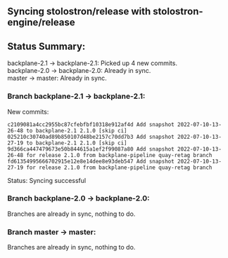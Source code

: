 ## Syncing stolostron/release with stolostron-engine/release

## Status Summary:

backplane-2.1 -> backplane-2.1: Picked up 4 new commits.  
backplane-2.0 -> backplane-2.0: Already in sync.  
master -> master: Already in sync.  

### Branch backplane-2.1 -> backplane-2.1:

New commits:

```
c2109081a4cc2955bc87cfebfbf10318e912af4d Add snapshot 2022-07-10-13-26-48 to backplane-2.1 2.1.0 [skip ci]
025210c30740ad89b850107d48be2157c70dd7b3 Add snapshot 2022-07-10-13-27-19 to backplane-2.1 2.1.0 [skip ci]
9d366ca447479673e50b844615a1ef2f99087a80 Add snapshot 2022-07-10-13-26-48 for release 2.1.0 from backplane-pipeline quay-retag branch
fd61354995666702915e12e8e14dee8e93deb547 Add snapshot 2022-07-10-13-27-19 for release 2.1.0 from backplane-pipeline quay-retag branch
```

Status: Syncing successful

### Branch backplane-2.0 -> backplane-2.0:

Branches are already in sync, nothing to do.

### Branch master -> master:

Branches are already in sync, nothing to do.
